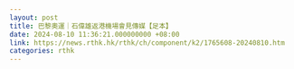 ```yaml
---
layout: post
title: 巴黎奧運｜石偉雄返港機場會見傳媒【足本】
date: 2024-08-10 11:36:21.000000000 +08:00
link: https://news.rthk.hk/rthk/ch/component/k2/1765608-20240810.htm
categories: rthk
---
```



